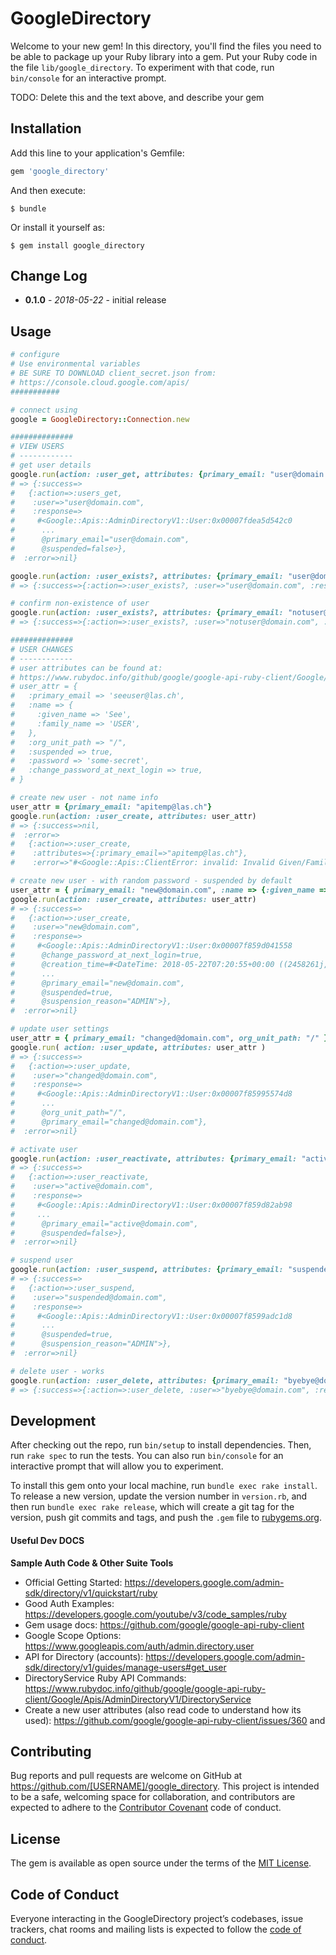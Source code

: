 # GoogleDirectory

Welcome to your new gem! In this directory, you'll find the files you need to be able to package up your Ruby library into a gem. Put your Ruby code in the file `lib/google_directory`. To experiment with that code, run `bin/console` for an interactive prompt.

TODO: Delete this and the text above, and describe your gem

## Installation

Add this line to your application's Gemfile:

```ruby
gem 'google_directory'
```

And then execute:

    $ bundle

Or install it yourself as:

    $ gem install google_directory

## Change Log

* **0.1.0** - *2018-05-22* - initial release 

## Usage
```ruby
# configure
# Use environmental variables
# BE SURE TO DOWNLOAD client_secret.json from:
# https://console.cloud.google.com/apis/
###########

# connect using
google = GoogleDirectory::Connection.new

##############
# VIEW USERS
# ------------
# get user details
google.run(action: :user_get, attributes: {primary_email: "user@domain.com"})
# => {:success=>
#   {:action=>:users_get,
#    :user=>"user@domain.com",
#    :response=>
#     #<Google::Apis::AdminDirectoryV1::User:0x00007fdea5d542c0
#      ...
#      @primary_email="user@domain.com",
#      @suspended=false>},
#  :error=>nil}

google.run(action: :user_exists?, attributes: {primary_email: "user@domain.com"})
# => {:success=>{:action=>:user_exists?, :user=>"user@domain.com", :response=>true}, :error=>nil}

# confirm non-existence of user
google.run(action: :user_exists?, attributes: {primary_email: "notuser@domain.com"})
# => {:success=>{:action=>:user_exists?, :user=>"notuser@domain.com", :response=>false}, :error=>nil}

##############
# USER CHANGES
# ------------
# user attributes can be found at:
# https://www.rubydoc.info/github/google/google-api-ruby-client/Google/Apis/AdminDirectoryV1/User
# user_attr = {
#   :primary_email => 'seeuser@las.ch',
#   :name => {
#     :given_name => 'See',
#     :family_name => 'USER',
#   },
#   :org_unit_path => "/",
#   :suspended => true,
#   :password => 'some-secret',
#   :change_password_at_next_login => true,
# }

# create new user - not name info
user_attr = {primary_email: "apitemp@las.ch"}
google.run(action: :user_create, attributes: user_attr)
# => {:success=>nil,
#  :error=>
#   {:action=>:user_create,
#    :attributes=>{:primary_email=>"apitemp@las.ch"},
#    :error=>"#<Google::Apis::ClientError: invalid: Invalid Given/Family Name: FamilyName>"}}

# create new user - with random password - suspended by default
user_attr = { primary_email: "new@domain.com", :name => {:given_name => 'New', :family_name => 'USER'} }
google.run(action: :user_create, attributes: user_attr)
# => {:success=>
#   {:action=>:user_create,
#    :user=>"new@domain.com",
#    :response=>
#     #<Google::Apis::AdminDirectoryV1::User:0x00007f859d041558
#      @change_password_at_next_login=true,
#      @creation_time=#<DateTime: 2018-05-22T07:20:55+00:00 ((2458261j,26455s,0n),+0s,2299161j)>,
#      ...
#      @primary_email="new@domain.com",
#      @suspended=true,
#      @suspension_reason="ADMIN">},
#  :error=>nil}

# update user settings
user_attr = { primary_email: "changed@domain.com", org_unit_path: "/" }
google.run( action: :user_update, attributes: user_attr )
# => {:success=>
#   {:action=>:user_update,
#    :user=>"changed@domain.com",
#    :response=>
#     #<Google::Apis::AdminDirectoryV1::User:0x00007f85995574d8
#      ...
#      @org_unit_path="/",
#      @primary_email="changed@domain.com"},
#  :error=>nil}

# activate user
google.run(action: :user_reactivate, attributes: {primary_email: "active@domain.com"})
# => {:success=>
#   {:action=>:user_reactivate,
#    :user=>"active@domain.com",
#    :response=>
#     #<Google::Apis::AdminDirectoryV1::User:0x00007f859d82ab98
#     ...
#      @primary_email="active@domain.com",
#      @suspended=false>},
#  :error=>nil}

# suspend user
google.run(action: :user_suspend, attributes: {primary_email: "suspended@domain.com"})
# => {:success=>
#   {:action=>:user_suspend,
#    :user=>"suspended@domain.com",
#    :response=>
#     #<Google::Apis::AdminDirectoryV1::User:0x00007f8599adc1d8
#      ...
#      @suspended=true,
#      @suspension_reason="ADMIN">},
#  :error=>nil}

# delete user - works
google.run(action: :user_delete, attributes: {primary_email: "byebye@domain.com"})
# => {:success=>{:action=>:user_delete, :user=>"byebye@domain.com", :response=>""}, :error=>nil}

```

## Development

After checking out the repo, run `bin/setup` to install dependencies. Then, run `rake spec` to run the tests. You can also run `bin/console` for an interactive prompt that will allow you to experiment.

To install this gem onto your local machine, run `bundle exec rake install`. To release a new version, update the version number in `version.rb`, and then run `bundle exec rake release`, which will create a git tag for the version, push git commits and tags, and push the `.gem` file to [rubygems.org](https://rubygems.org).


#### Useful Dev DOCS

**Sample Auth Code & Other Suite Tools**

- Official Getting Started: https://developers.google.com/admin-sdk/directory/v1/quickstart/ruby
- Good Auth Examples: https://developers.google.com/youtube/v3/code_samples/ruby
- Gem usage docs: https://github.com/google/google-api-ruby-client
- Google Scope Options: https://www.googleapis.com/auth/admin.directory.user
- API for Directory (accounts): https://developers.google.com/admin-sdk/directory/v1/guides/manage-users#get_user
- DirectoryService Ruby API Commands: https://www.rubydoc.info/github/google/google-api-ruby-client/Google/Apis/AdminDirectoryV1/DirectoryService
- Create a new user attributes (also read code to understand how its used): https://github.com/google/google-api-ruby-client/issues/360 and

## Contributing

Bug reports and pull requests are welcome on GitHub at https://github.com/[USERNAME]/google_directory. This project is intended to be a safe, welcoming space for collaboration, and contributors are expected to adhere to the [Contributor Covenant](http://contributor-covenant.org) code of conduct.

## License

The gem is available as open source under the terms of the [MIT License](https://opensource.org/licenses/MIT).

## Code of Conduct

Everyone interacting in the GoogleDirectory project’s codebases, issue trackers, chat rooms and mailing lists is expected to follow the [code of conduct](https://github.com/[USERNAME]/google_directory/blob/master/CODE_OF_CONDUCT.md).
